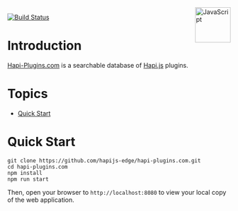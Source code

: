 <a href="https://en.wikipedia.org/wiki/JavaScript">
    <img src="https://upload.wikimedia.org/wikipedia/commons/thumb/6/6a/JavaScript-logo.png/768px-JavaScript-logo.png"
        alt="JavaScript"
        align="right"
        width="80px"/>
</a>

[![Build Status](https://travis-ci.org/hapijs-edge/hapi-plugins.com.svg?branch=master)](https://travis-ci.org/hapijs-edge/hapi-plugins.com)

# Introduction

[Hapi-Plugins.com](https://hapi-plugins.com) is a searchable database of [Hapi.js](http://hapijs.com/) plugins.

# Topics

- [Quick Start](#quick-start)

# Quick Start

```
git clone https://github.com/hapijs-edge/hapi-plugins.com.git
cd hapi-plugins.com
npm install
npm run start
```

Then, open your browser to `http://localhost:8080` to view your local copy of the web application.